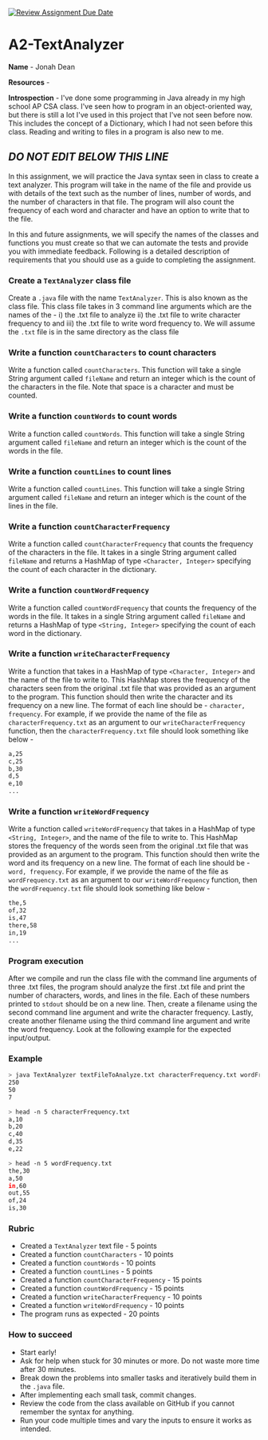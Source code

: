 [![Review Assignment Due Date](https://classroom.github.com/assets/deadline-readme-button-22041afd0340ce965d47ae6ef1cefeee28c7c493a6346c4f15d667ab976d596c.svg)](https://classroom.github.com/a/NUlwhsv2)
# A2-TextAnalyzer

**Name** - Jonah Dean

**Resources** - 

**Introspection** - I've done some programming in Java already in my high
                    school AP CSA class. I've seen how to program in an
                    object-oriented way, but there is still a lot I've used in
                    this project that I've not seen before now. This includes
                    the concept of a Dictionary, which I had not seen before
                    this class. Reading and writing to files in a program is
                    also new to me.

*DO NOT EDIT BELOW THIS LINE*
-----------------------------------------------------------------------------------------------------------------------------------------------

In this assignment, we will practice the Java syntax seen in class to create a text analyzer. This program will take in the name of the file and provide us with details of the text such as the number of lines, number of words, and the number of characters in that file. The program will also count the frequency of each word and character and have an option to write that to the file. 

In this and future assignments, we will specify the names of the classes and functions you must create so that we can automate the tests and provide you with immediate feedback. Following is a detailed description of requirements that you should use as a guide to completing the assignment.


### Create a `TextAnalyzer` class file

Create a `.java` file with the name `TextAnalyzer`. This is also known as the class file. This class file takes in 3 command line arguments which are the names of the - i) the .txt file to analyze ii) the .txt file to write character frequency to and iii) the .txt file to write word frequency to. We will assume the `.txt` file is in the same directory as the class file

### Write a function `countCharacters` to count characters

Write a function called `countCharacters`. This function will take a single String argument called `fileName` and return an integer which is the count of the characters in the file. Note that space is a character and must be counted.

### Write a function `countWords` to count words

Write a function called `countWords`. This function will take a single String argument called `fileName` and return an integer which is the count of the words in the file.

### Write a function `countLines` to count lines

Write a function called `countLines`. This function will take a single String argument called `fileName` and return an integer which is the count of the lines in the file.

### Write a function `countCharacterFrequency`

Write a function called `countCharacterFrequency` that counts the frequency of the characters in the file. It takes in a single String argument called `fileName` and returns a HashMap of type `<Character, Integer>` specifying the count of each character in the dictionary.


### Write a function `countWordFrequency`

Write a function called `countWordFrequency` that counts the frequency of the words in the file. It takes in a single String argument called `fileName` and returns a HashMap of type `<String, Integer>` specifying the count of each word in the dictionary.

### Write a function `writeCharacterFrequency`

Write a function that takes in a HashMap of type `<Character, Integer>` and the name of the file to write to. This HashMap stores the frequency of the characters seen from the original .txt file that was provided as an argument to the program. This function should then write the character and its frequency on a new line. The format of each line should be - `character, frequency`. For example, if we provide the name of the file as `characterFrequency.txt` as an argument to our `writeCharacterFrequency` function, then the `characterFrequency.txt` file should look something like below - 

```txt
a,25
c,25
b,30
d,5
e,10
...
```

### Write a function `writeWordFrequency`

Write a function called `writeWordFrequency` that takes in a HashMap of type `<String, Integer>`, and the name of the file to write to. This HashMap stores the frequency of the words seen from the original .txt file that was provided as an argument to the program. This function should then write the word and its frequency on a new line. The format of each line should be - `word, frequency`. For example, if we provide the name of the file as `wordFrequency.txt` as an argument to our `writeWordFrequency` function, then the `wordFrequency.txt` file should look something like below - 

```txt
the,5
of,32
is,47
there,58
in,19
...
```

### Program execution

After we compile and run the class file with the command line arguments of three .txt files, the program should analyze the first .txt file and print the number of characters, words, and lines in the file. Each of these numbers printed to `stdout` should be on a new line. Then, create a filename using the second command line argument and write the character frequency. Lastly, create another filename using the third command line argument and write the word frequency. Look at the following example for the expected input/output. 

### Example


```bash
> java TextAnalyzer textFileToAnalyze.txt characterFrequency.txt wordFrequency.txt
250
50
7

> head -n 5 characterFrequency.txt
a,10
b,20
c,40
d,35
e,22

> head -n 5 wordFrequency.txt
the,30
a,50
in,60
out,55
of,24
is,30
```

### Rubric

* Created a `TextAnalyzer` text file - 5 points
* Created a function `countCharacters` - 10 points
* Created a function `countWords` - 10 points
* Created a function `countLines` - 5 points
* Created a function `countCharacterFrequency` - 15 points
* Created a function `countWordFrequency` - 15 points
* Created a function `writeCharacterFrequency` - 10 points
* Created a function `writeWordFrequency` - 10 points
* The program runs as expected - 20 points

### How to succeed

* Start early!
* Ask for help when stuck for 30 minutes or more. Do not waste more time after 30 minutes.
* Break down the problems into smaller tasks and iteratively build them in the `.java` file.
* After implementing each small task, commit changes.
* Review the code from the class available on GitHub if you cannot remember the syntax for anything.
* Run your code multiple times and vary the inputs to ensure it works as intended. 
